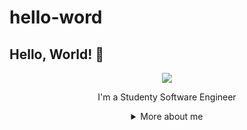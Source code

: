 # hello-word
## Hello, World! 👋

<div align="center">
  
<img src="https://github.blog/wp-content/uploads/2018/10/46896184-b679fc80-ce30-11e8-88bf-921e9b788f7c.gif?resize=200%2C200" />

I'm a Studenty Software Engineer 

<details>
  <summary> More about me</summary>
<div align="left">
 
``` js
const stebs = {
    personal: {
        fullName: 'ALEXANDER CATROPA',
        birthDate: '1986-12-18'
        interests: ['music', 'games', 'language learning', 'anime'],
        motivation: [
            'Making life easier and smarter through tech',
        ],
    },
    technical: {
        technologies: {
            frontEnd: {
                Javascript: ['Vanilla JS', 'React', 'Redux', 'Jest'],
                HTML: ['HTML5', 'Semantic HTML'],
                CSS: ['sass', 'styled-components', 'Bootstrap'],
            },
            backEnd: {
                Javascript: ['Node.js', 'Express']
            },
        },
    }
}
```
  </div>
